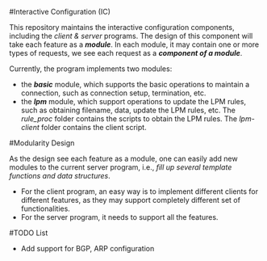 #Interactive Configuration (IC)

This repository maintains the interactive configuration components, including the *client & server* programs. The design of this component will take each feature as a ***module***. In each module, it may contain one or more types of requests, we see each request as a ***component of a module***.

Currently, the program implements two modules:
* the ***basic*** module, which supports the basic operations to maintain a connection, such as connection setup, termination, etc.
* the ***lpm*** module, which support operations to update the LPM rules, such as obtaining filename, data, update the LPM rules, etc. The *rule_proc* folder contains the scripts to obtain the LPM rules. The *lpm-client* folder contains the client script.

#Modularity Design

As the design see each feature as a module, one can easily add new modules to the current server program, i.e., *fill up several template functions and data structures*. 
* For the client program, an easy way is to implement different clients for different features, as they may support completely different set of functionalities.
* For the server program, it needs to support all the features.

#TODO List
* Add support for BGP, ARP configuration
